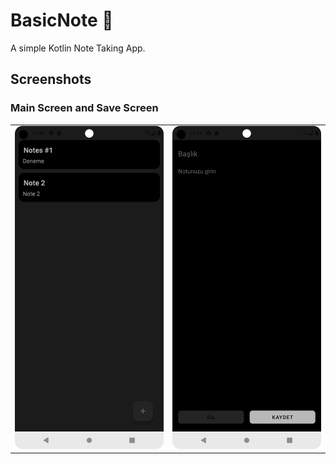 # BasicNote 📒

A simple Kotlin Note Taking App.

## Screenshots

### Main Screen and Save Screen

<table>
  <tr>
    <td><img src="images/screenshotMain.png" width="300"/></td>
    <td><img src="images/screenshotSave.png" width="300"/></td>
  </tr>
</table>
